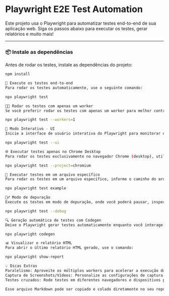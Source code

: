 # Playwright E2E Test Automation

Este projeto usa o Playwright para automatizar testes end-to-end de sua aplicação web. Siga os passos abaixo para executar os testes, gerar relatórios e muito mais!

---

### 📦 **Instale as dependências**

Antes de rodar os testes, instale as dependências do projeto:

```bash
npm install

🚀 Execute os testes end-to-end
Para rodar os testes automaticamente, use o seguinte comando:

npx playwright test

🧑‍💻 Rodar os testes com apenas um worker
Se você preferir rodar os testes com apenas um worker para melhor controle ou depuração, execute:

npx playwright test --workers=1

🎨 Modo Interativo - UI
Inicie a interface de usuário interativa do Playwright para monitorar e controlar os testes em tempo real:

npx playwright test --ui

🌐 Executar testes apenas no Chrome Desktop
Para rodar os testes exclusivamente no navegador Chrome (desktop), utilize:

npx playwright test --project=chromium

📄 Executar testes em um arquivo específico
Para rodar os testes em um arquivo específico, informe o caminho do arquivo:

npx playwright test example

🕵️‍♂️ Modo de depuração
Execute os testes em modo de depuração, onde você poderá pausar, inspecionar e controlar a execução:

npx playwright test --debug

🔍 Geração automática de testes com Codegen
Deixe o Playwright gerar testes automaticamente enquanto você interage com sua aplicação. Inicie o Codegen com:

npx playwright codegen

📊 Visualizar o relatório HTML
Para abrir o último relatório HTML gerado, use o comando:

npx playwright show-report

💡 Dicas Extras
Paralelismo: Aproveite os múltiplos workers para acelerar a execução dos testes!
Captura de Screenshots/Vídeos: Personalize as configurações de captura para depurar falhas visualmente.
Testes cruzados: Rode testes em diferentes navegadores e dispositivos para garantir compatibilidade.

Esse arquivo Markdown pode ser copiado e colado diretamente no seu repositório para oferecer uma documentação mais visual e organizada.